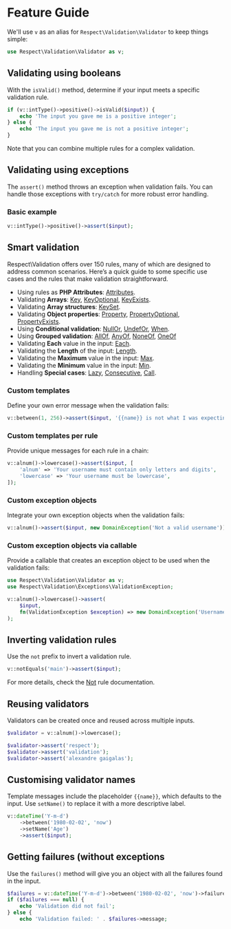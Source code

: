 # Feature Guide

We'll use `v` as an alias for `Respect\Validation\Validator` to keep things simple:

```php
use Respect\Validation\Validator as v;
```

## Validating using booleans

With the `isValid()` method, determine if your input meets a specific validation rule.

```php
if (v::intType()->positive()->isValid($input)) {
    echo 'The input you gave me is a positive integer';
} else {
    echo 'The input you gave me is not a positive integer';
}
```

Note that you can combine multiple rules for a complex validation.
## Validating using exceptions

The `assert()` method throws an exception when validation fails. You can handle those exceptions with `try/catch` for more robust error handling.

### Basic example

```php
v::intType()->positive()->assert($input);
```

## Smart validation

Respect\Validation offers over 150 rules, many of which are designed to address common scenarios. Here’s a quick guide to some specific use cases and the rules that make validation straightforward.

* Using rules as **PHP Attributes**: [Attributes](rules/Attributes.md).
* Validating **Arrays**: [Key](rules/Key.md), [KeyOptional](rules/KeyOptional.md), [KeyExists](rules/KeyExists.md).
* Validating **Array structures**: [KeySet](rules/KeySet.md).
* Validating **Object properties**: [Property](rules/Property.md), [PropertyOptional](rules/PropertyOptional.md), [PropertyExists](rules/PropertyExists.md).
* Using **Conditional validation**: [NullOr](rules/NullOr.md), [UndefOr](rules/UndefOr.md), [When](rules/When.md).
* Using **Grouped validation**: [AllOf](rules/AllOf.md), [AnyOf](rules/AnyOf.md), [NoneOf](rules/NoneOf.md), [OneOf](rules/OneOf.md)
* Validating **Each** value in the input: [Each](rules/Each.md).
* Validating the **Length** of the input: [Length](rules/Length.md).
* Validating the **Maximum** value in the input: [Max](rules/Max.md).
* Validating the **Minimum** value in the input: [Min](rules/Min.md).
* Handling **Special cases**: [Lazy](rules/Lazy.md), [Consecutive](rules/Consecutive.md), [Call](rules/Call.md).

### Custom templates

Define your own error message when the validation fails:

```php
v::between(1, 256)->assert($input, '{{name}} is not what I was expecting');
```

### Custom templates per rule

Provide unique messages for each rule in a chain:

```php
v::alnum()->lowercase()->assert($input, [
    'alnum' => 'Your username must contain only letters and digits',
    'lowercase' => 'Your username must be lowercase',
]);
```

### Custom exception objects

Integrate your own exception objects when the validation fails:
```php
v::alnum()->assert($input, new DomainException('Not a valid username'));
```

### Custom exception objects via callable

Provide a callable that creates an exception object to be used when the validation fails:

```php
use Respect\Validation\Validator as v;
use Respect\Validation\Exceptions\ValidationException;

v::alnum()->lowercase()->assert(
    $input,
    fn(ValidationException $exception) => new DomainException('Username: '. $exception->getMessage()
);
```

## Inverting validation rules

Use the `not` prefix to invert a  validation rule.

```php
v::notEquals('main')->assert($input);
```

For more details, check the [Not](rules/Not.md) rule documentation.

## Reusing validators

Validators can be created once and reused across multiple inputs.

```php
$validator = v::alnum()->lowercase();

$validator->assert('respect');
$validator->assert('validation');
$validator->assert('alexandre gaigalas');
```

## Customising validator names

Template messages include the placeholder `{{name}}`, which defaults to the input. Use `setName()` to replace it with a more descriptive label.

```php
v::dateTime('Y-m-d')
    ->between('1980-02-02', 'now')
    ->setName('Age')
    ->assert($input);
```

## Getting failures (without exceptions

Use the `failures()` method will give you an object with all the failures found in the input.

```php
$failures = v::dateTime('Y-m-d')->between('1980-02-02', 'now')->failures($input);
if ($failures === null) {
    echo 'Validation did not fail';
} else {
    echo 'Validation failed: ' . $failures->message;

```
